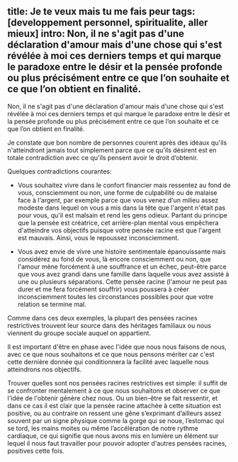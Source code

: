 title: Je te veux mais tu me fais peur
tags: [developpement personnel, spiritualite, aller mieux]
intro: Non, il ne s'agit pas d'une déclaration d'amour mais d'une chose qui s'est révélée à moi ces derniers temps et qui marque le paradoxe entre le désir et la pensée profonde ou plus précisément entre ce que l’on souhaite et ce que l’on obtient en finalité.
---
Non, il ne s'agit pas d'une déclaration d'amour mais d'une chose qui s'est révélée à moi ces derniers temps et qui marque le paradoxe entre le désir et la pensée profonde ou plus précisément entre ce que l’on souhaite et ce que l’on obtient en finalité.

Je constate que bon nombre de personnes courent après des idéaux qu'ils n'atteindront jamais tout simplement parce que ce qu'ils désirent est en totale contradiction avec ce qu'ils pensent avoir le droit d’obtenir.

Quelques contradictions courantes:

- Vous souhaitez vivre dans le confort financier mais ressentez au fond de vous, consciemment ou non, une forme de culpabilité ou de malaise face à l'argent, par exemple parce que vous venez d'un milieu assez modeste dans lequel on vous a mis dans la tête que l'argent n'était pas pour vous, qu'il est malsain et rend les gens odieux. Partant du principe que la pensée est créatrice, cet arrière-plan mental vous empêchera d'atteindre vos objectifs puisque votre pensée racine est que l'argent est mauvais. Ainsi, vous le repoussez inconsciemment.

- Vous avez envie de vivre une histoire sentimentale épanouissante mais considérez au fond de vous, là encore consciemment ou non, que l'amour mène forcément à une souffrance et un échec, peut-être parce que vous avez grandi dans une famille dans laquelle vous avez assisté à une ou plusieurs séparations. Cette pensée racine (l'amour ne peut pas durer et me fera forcément souffrir) vous poussera à créer inconsciemment toutes les circonstances possibles pour que votre relation se termine mal.

Comme dans ces deux exemples, la plupart des pensées racines restrictives trouvent leur source dans des héritages familiaux ou nous viennent du groupe sociale auquel on appartient.

Il est important d'être en phase avec l'idée que nous nous faisons de nous, avec ce que nous souhaitons et ce que nous pensons mériter car c'est cette dernière donnée qui conditionnera la facilité avec laquelle nous atteindrons nos objectifs.

Trouver quelles sont nos pensées racines restrictives est simple: il suffit de se confronter mentalement à ce que nous souhaitons et observer ce que l'idée de l'obtenir génère chez nous. Ou un bien-être se fait ressentir, et dans ce cas il est clair que la pensée racine attachée à cette situation est positive, ou au contraire on ressent une gêne s’exprimant d’ailleurs assez souvent par un signe physique comme la gorge qui se noue, l’estomac qui se tord, les mains moites ou même l’accélération de notre rythme cardiaque, ce qui signifie que nous avons mis en lumière un élément sur lequel il nous faut travailler pour pouvoir adopter d'autres pensées racines, positives cette fois.
